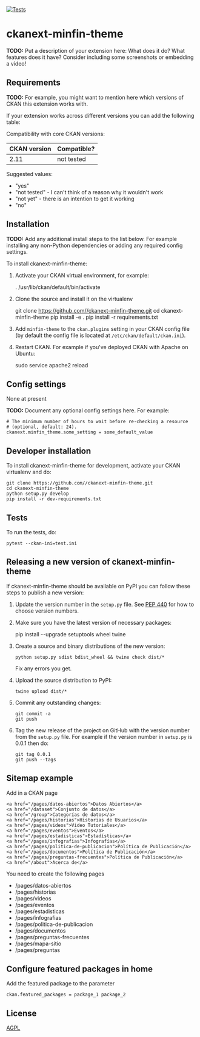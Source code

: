 [![Tests](https://github.com//ckanext-minfin-theme/workflows/Tests/badge.svg?branch=main)](https://github.com//ckanext-minfin-theme/actions)

# ckanext-minfin-theme

**TODO:** Put a description of your extension here:  What does it do? What features does it have? Consider including some screenshots or embedding a video!


## Requirements

**TODO:** For example, you might want to mention here which versions of CKAN this
extension works with.

If your extension works across different versions you can add the following table:

Compatibility with core CKAN versions:

| CKAN version    | Compatible?   |
| --------------- | ------------- |
| 2.11             | not tested    |

Suggested values:

* "yes"
* "not tested" - I can't think of a reason why it wouldn't work
* "not yet" - there is an intention to get it working
* "no"


## Installation

**TODO:** Add any additional install steps to the list below.
   For example installing any non-Python dependencies or adding any required
   config settings.

To install ckanext-minfin-theme:

1. Activate your CKAN virtual environment, for example:

     . /usr/lib/ckan/default/bin/activate

2. Clone the source and install it on the virtualenv

    git clone https://github.com//ckanext-minfin-theme.git
    cd ckanext-minfin-theme
    pip install -e .
	pip install -r requirements.txt

3. Add `minfin-theme` to the `ckan.plugins` setting in your CKAN
   config file (by default the config file is located at
   `/etc/ckan/default/ckan.ini`).

4. Restart CKAN. For example if you've deployed CKAN with Apache on Ubuntu:

     sudo service apache2 reload


## Config settings

None at present

**TODO:** Document any optional config settings here. For example:

	# The minimum number of hours to wait before re-checking a resource
	# (optional, default: 24).
	ckanext.minfin_theme.some_setting = some_default_value


## Developer installation

To install ckanext-minfin-theme for development, activate your CKAN virtualenv and
do:

    git clone https://github.com//ckanext-minfin-theme.git
    cd ckanext-minfin-theme
    python setup.py develop
    pip install -r dev-requirements.txt


## Tests

To run the tests, do:

    pytest --ckan-ini=test.ini


## Releasing a new version of ckanext-minfin-theme

If ckanext-minfin-theme should be available on PyPI you can follow these steps to publish a new version:

1. Update the version number in the `setup.py` file. See [PEP 440](http://legacy.python.org/dev/peps/pep-0440/#public-version-identifiers) for how to choose version numbers.

2. Make sure you have the latest version of necessary packages:

    pip install --upgrade setuptools wheel twine

3. Create a source and binary distributions of the new version:

       python setup.py sdist bdist_wheel && twine check dist/*

   Fix any errors you get.

4. Upload the source distribution to PyPI:

       twine upload dist/*

5. Commit any outstanding changes:

       git commit -a
       git push

6. Tag the new release of the project on GitHub with the version number from
   the `setup.py` file. For example if the version number in `setup.py` is
   0.0.1 then do:

       git tag 0.0.1
       git push --tags

## Sitemap example
Add in a CKAN page

```
<a href="/pages/datos-abiertos">Datos Abiertos</a>
<a href="/dataset">Conjunto de datos</a>
<a href="/group">Categorías de datos</a>
<a href="/pages/historias">Historias de Usuarios</a>
<a href="/pages/videos">Video Tutoriales</a>
<a href="/pages/eventos">Eventos</a>
<a href="/pages/estadisticas">Estadísticas</a>
<a href="/pages/infografias">Infografías</a>
<a href="/pages/politica-de-publicacion">Política de Publicación</a>
<a href="/pages/documentos">Política de Publicación</a>
<a href="/pages/preguntas-frecuentes">Política de Publicación</a>
<a href="/about">Acerca de</a>
```

You need to create the following pages

- /pages/datos-abiertos
- /pages/historias
- /pages/videos
- /pages/eventos
- /pages/estadisticas
- /pages/infografias
- /pages/politica-de-publicacion
- /pages/documentos
- /pages/preguntas-frecuentes
- /pages/mapa-sitio
- /pages/preguntas

## Configure featured packages in home
Add the featured package to the parameter
```
ckan.featured_packages = package_1 package_2
```

## License

[AGPL](https://www.gnu.org/licenses/agpl-3.0.en.html)

